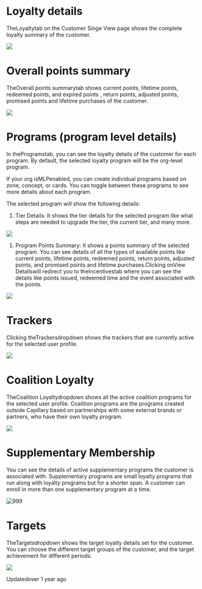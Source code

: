 # Loyalty details

TheLoyaltytab on the Customer Singe View page shows the complete loyalty summary of the customer.

![](https://files.readme.io/1a114eb-Loyalty_.png)

# Overall points summary

TheOverall points summarytab shows current points, lifetime points, redeemed points, and expired points , return points, adjusted points, promised points and lifetime purchases of the customer.

![](https://files.readme.io/8dd9bd3-Overall_points_summary.png)

# Programs (program level details)

In theProgramstab, you can see the loyalty details of the customer for each program. By default, the selected loyalty program will be the org-level program.

If your org isMLPenabled, you can create individual programs based on zone, concept, or cards. You can toggle between these programs to see more details about each program.

The selected program will show the following details:

1. Tier Details: It shows the tier details for the selected program like what steps are needed to upgrade the tier, the current tier, and many more.

![](https://files.readme.io/4850003-Program.png)

1. Program Points Summary: It shows a points summary of the selected program. You can see details of all the types of available points like current points, lifetime points, redeemed points, return points, adjusted points, and promised points and lifetime purchases.Clicking onView Detailswill redirect you to theIncentivestab where you can see the details like points issued, redeemed time and the event associated with the points.

![](https://files.readme.io/4910e9d-PointsSummary.png)

# Trackers

Clicking theTrackersdropdown shows the trackers that are currently active for the selected user profile.

![](https://files.readme.io/4ddf054-Screenshot_2022-04-12_161524.png)

# Coalition Loyalty

TheCoalition Loyaltydropdown shows all the active coalition programs for the selected user profile. Coalition programs are the programs created outside Capillary based on partnerships with some external brands or partners, who have their own loyalty program.

![](https://files.readme.io/cf93581-Coal.png)

# Supplementary Membership

You can see the details of active supplementary programs the customer is associated with. Supplementary programs are small loyalty programs that run along with loyalty programs but for a shorter span.  A customer can enroll in more than one supplementary program at a time.

![999](https://files.readme.io/f48ce33-supplementaryProgram.png)

# Targets

TheTargetsdropdown shows the target loyalty details set for the customer. You can choose the different target groups of the customer, and the target achievement for different periods.

![](https://files.readme.io/d6686da-Screenshot_2022-04-12_161718.png)

Updatedover 1 year ago